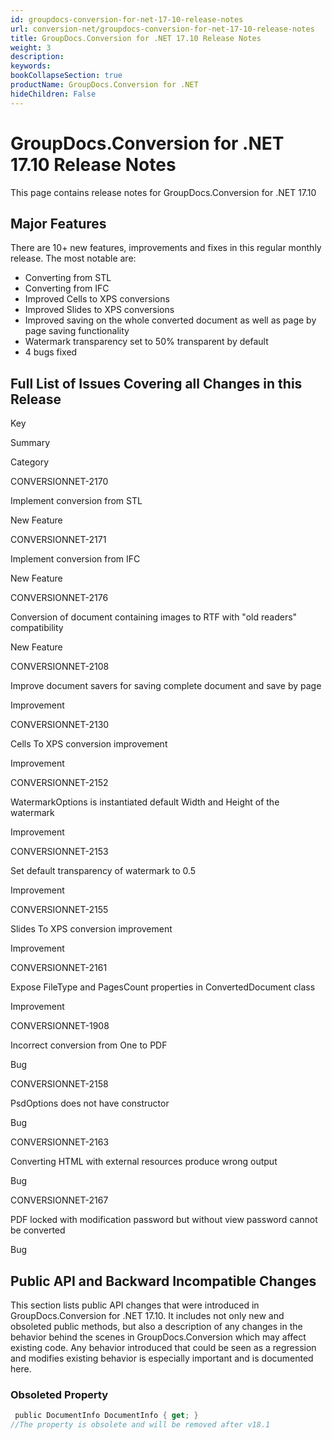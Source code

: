 ```yaml
---
id: groupdocs-conversion-for-net-17-10-release-notes
url: conversion-net/groupdocs-conversion-for-net-17-10-release-notes
title: GroupDocs.Conversion for .NET 17.10 Release Notes
weight: 3
description: 
keywords: 
bookCollapseSection: true
productName: GroupDocs.Conversion for .NET
hideChildren: False
---
```


# GroupDocs.Conversion for .NET 17.10 Release Notes

This page contains release notes for GroupDocs.Conversion for .NET 17.10

## Major Features

There are 10+ new features, improvements and fixes in this regular monthly release. The most notable are:

*   Converting from STL
*   Converting from IFC
*   Improved Cells to XPS conversions
*   Improved Slides to XPS conversions
*   Improved saving on the whole converted document as well as page by page saving functionality
*   Watermark transparency set to 50% transparent by default
*   4 bugs fixed  
      
    

## Full List of Issues Covering all Changes in this Release

Key

Summary

Category

CONVERSIONNET-2170

Implement conversion from STL

New Feature

CONVERSIONNET-2171

Implement conversion from IFC

New Feature

CONVERSIONNET-2176

Conversion of document containing images to RTF with "old readers" compatibility

New Feature

CONVERSIONNET-2108

Improve document savers for saving complete document and save by page

Improvement

CONVERSIONNET-2130

Cells To XPS conversion improvement

Improvement

CONVERSIONNET-2152

WatermarkOptions is instantiated default Width and Height of the watermark

Improvement

CONVERSIONNET-2153

Set default transparency of watermark to 0.5

Improvement

CONVERSIONNET-2155

Slides To XPS conversion improvement

Improvement

CONVERSIONNET-2161

Expose FileType and PagesCount properties in ConvertedDocument class

Improvement

CONVERSIONNET-1908

Incorrect conversion from One to PDF

Bug

CONVERSIONNET-2158

PsdOptions does not have constructor

Bug

CONVERSIONNET-2163

Converting HTML with external resources produce wrong output

Bug

CONVERSIONNET-2167

PDF locked with modification password but without view password cannot be converted

Bug

## Public API and Backward Incompatible Changes

This section lists public API changes that were introduced in GroupDocs.Conversion for .NET 17.10. It includes not only new and obsoleted public methods, but also a description of any changes in the behavior behind the scenes in GroupDocs.Conversion which may affect existing code. Any behavior introduced that could be seen as a regression and modifies existing behavior is especially important and is documented here.

### Obsoleted Property

```csharp
 public DocumentInfo DocumentInfo { get; }
//The property is obsolete and will be removed after v18.1
```
